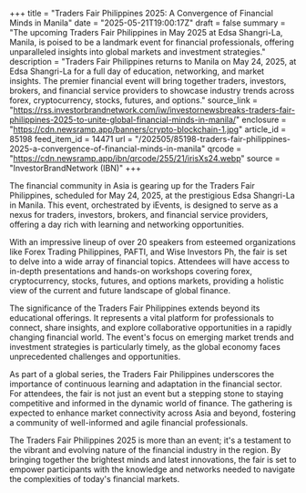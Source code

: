 +++
title = "Traders Fair Philippines 2025: A Convergence of Financial Minds in Manila"
date = "2025-05-21T19:00:17Z"
draft = false
summary = "The upcoming Traders Fair Philippines in May 2025 at Edsa Shangri-La, Manila, is poised to be a landmark event for financial professionals, offering unparalleled insights into global markets and investment strategies."
description = "Traders Fair Philippines returns to Manila on May 24, 2025, at Edsa Shangri-La for a full day of education, networking, and market insights. The premier financial event will bring together traders, investors, brokers, and financial service providers to showcase industry trends across forex, cryptocurrency, stocks, futures, and options."
source_link = "https://rss.investorbrandnetwork.com/iw/investornewsbreaks-traders-fair-philippines-2025-to-unite-global-financial-minds-in-manila/"
enclosure = "https://cdn.newsramp.app/banners/crypto-blockchain-1.jpg"
article_id = 85198
feed_item_id = 14471
url = "/202505/85198-traders-fair-philippines-2025-a-convergence-of-financial-minds-in-manila"
qrcode = "https://cdn.newsramp.app/ibn/qrcode/255/21/irisXs24.webp"
source = "InvestorBrandNetwork (IBN)"
+++

<p>The financial community in Asia is gearing up for the Traders Fair Philippines, scheduled for May 24, 2025, at the prestigious Edsa Shangri-La in Manila. This event, orchestrated by iEvents, is designed to serve as a nexus for traders, investors, brokers, and financial service providers, offering a day rich with learning and networking opportunities.</p><p>With an impressive lineup of over 20 speakers from esteemed organizations like Forex Trading Philippines, PAFTI, and Wise Investors Ph, the fair is set to delve into a wide array of financial topics. Attendees will have access to in-depth presentations and hands-on workshops covering forex, cryptocurrency, stocks, futures, and options markets, providing a holistic view of the current and future landscape of global finance.</p><p>The significance of the Traders Fair Philippines extends beyond its educational offerings. It represents a vital platform for professionals to connect, share insights, and explore collaborative opportunities in a rapidly changing financial world. The event's focus on emerging market trends and investment strategies is particularly timely, as the global economy faces unprecedented challenges and opportunities.</p><p>As part of a global series, the Traders Fair Philippines underscores the importance of continuous learning and adaptation in the financial sector. For attendees, the fair is not just an event but a stepping stone to staying competitive and informed in the dynamic world of finance. The gathering is expected to enhance market connectivity across Asia and beyond, fostering a community of well-informed and agile financial professionals.</p><p>The Traders Fair Philippines 2025 is more than an event; it's a testament to the vibrant and evolving nature of the financial industry in the region. By bringing together the brightest minds and latest innovations, the fair is set to empower participants with the knowledge and networks needed to navigate the complexities of today's financial markets.</p>